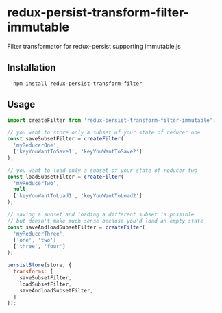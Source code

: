 # redux-persist-transform-filter-immutable

Filter transformator for redux-persist supporting immutable.js

## Installation
```
  npm install redux-persist-transform-filter
```

## Usage

```js
import createFilter from 'redux-persist-transform-filter-immutable';

// you want to store only a subset of your state of reducer one
const saveSubsetFilter = createFilter(
  'myReducerOne',
  ['keyYouWantToSave1', 'keyYouWantToSave2']
);

// you want to load only a subset of your state of reducer two
const loadSubsetFilter = createFilter(
  'myReducerTwo',
  null,
  ['keyYouWantToLoad1', 'keyYouWantToLoad2']
);

// saving a subset and loading a different subset is possible
// but doesn't make much sense because you'd load an empty state
const saveAndloadSubsetFilter = createFilter(
  'myReducerThree',
  ['one', 'two']
  ['three', 'four']
);

persistStore(store, {
  transforms: [
    saveSubsetFilter,
    loadSubsetFilter,
    saveAndloadSubsetFilter,
  ]
});
```
